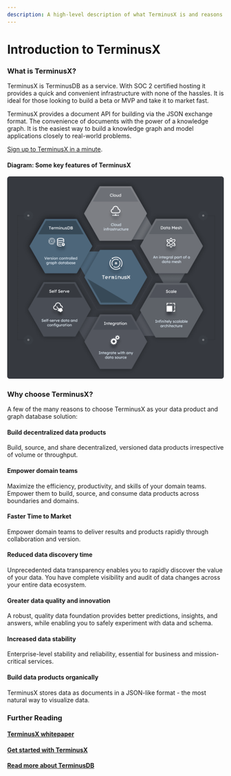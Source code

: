 ```yaml
---
description: A high-level description of what TerminusX is and reasons for using it.
---
```


# Introduction to TerminusX

### What is TerminusX?

TerminusX is TerminusDB as a service. With SOC 2 certified hosting it provides a quick and convenient infrastructure with none of the hassles. It is ideal for those looking to build a beta or MVP and take it to market fast.

TerminusX provides a document API for building via the JSON exchange format. The convenience of documents with the power of a knowledge graph. It is the easiest way to build a knowledge graph and model applications closely to real-world problems.

[Sign up to TerminusX in a minute](https://dashboard.terminusdb.com).

#### Diagram: Some key features of TerminusX

![](../../img/diagrams/terminusx-what-is-it.png)

### Why choose TerminusX?

A few of the many reasons to choose TerminusX as your data product and graph database solution:

#### Build decentralized data products

Build, source, and share decentralized, versioned data products irrespective of volume or throughput.

#### Empower domain teams

Maximize the efficiency, productivity, and skills of your domain teams. Empower them to build, source, and consume data products across boundaries and domains.

#### Faster Time to Market

Empower domain teams to deliver results and products rapidly through collaboration and version.

#### Reduced data discovery time

Unprecedented data transparency enables you to rapidly discover the value of your data. You have complete visibility and audit of data changes across your entire data ecosystem.

#### Greater data quality and innovation

A robust, quality data foundation provides better predictions, insights, and answers, while enabling you to safely experiment with data and schema.

#### Increased data stability

Enterprise-level stability and reliability, essential for business and mission-critical services.

#### Build data products organically

TerminusX stores data as documents in a JSON-like format - the most natural way to visualize data.

### Further Reading

#### [TerminusX whitepaper](https://terminusdb.com/blog/terminusx-whitepaper/)

#### [Get started with TerminusX](../../terminusx/get-started.md)

#### [Read more about TerminusDB](introduction.md)
